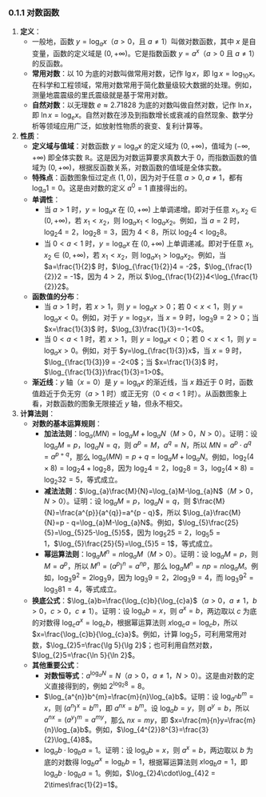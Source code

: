 ### 0.1.1 对数函数
1. **定义**：
    - 一般地，函数 $y = \log_{a}x$（$a>0$，且 $a\neq1$）叫做对数函数，其中 $x$ 是自变量，函数的定义域是 $(0,+\infty)$。它是指数函数 $y = a^{x}$（$a>0$ 且 $a\neq1$）的反函数。
    - **常用对数**：以 $10$ 为底的对数叫做常用对数，记作 $\lg x$，即 $\lg x = \log_{10}x$。在科学和工程领域，常用对数常用于简化数量级较大数据的处理。例如，测量地震震级的里氏震级就是基于常用对数。
    - **自然对数**：以无理数 $e\approx2.71828$ 为底的对数叫做自然对数，记作 $\ln x$，即 $\ln x = \log_{e}x$。自然对数在涉及到指数增长或衰减的自然现象、数学分析等领域应用广泛，如放射性物质的衰变、复利计算等。
2. **性质**：
    - **定义域与值域**：对数函数 $y = \log_{a}x$ 的定义域为 $(0,+\infty)$，值域为 $(-\infty,+\infty)$ 即全体实数 $\mathbb{R}$。这是因为对数运算要求真数大于 $0$，而指数函数的值域为 $(0,+\infty)$，根据反函数关系，对数函数的值域是全体实数。
    - **特殊点**：函数图象恒过定点 $(1,0)$，因为对于任意 $a>0,a\neq1$，都有 $\log_{a}1 = 0$。这是由对数的定义 $a^{0}=1$ 直接得出的。
    - **单调性**：
        - 当 $a>1$ 时，$y = \log_{a}x$ 在 $(0,+\infty)$ 上单调递增。即对于任意 $x_{1},x_{2}\in(0, +\infty)$，若 $x_{1}<x_{2}$，则 $\log_{a}x_{1}<\log_{a}x_{2}$。例如，当 $a = 2$ 时，$\log_{2}4 = 2$，$\log_{2}8 = 3$，因为 $4<8$，所以 $\log_{2}4<\log_{2}8$。
        - 当 $0 < a < 1$ 时，$y = \log_{a}x$ 在 $(0,+\infty)$ 上单调递减。即对于任意 $x_{1},x_{2}\in(0, +\infty)$，若 $x_{1}<x_{2}$，则 $\log_{a}x_{1}>\log_{a}x_{2}$。例如，当 $a=\frac{1}{2}$ 时，$\log_{\frac{1}{2}}4 = -2$，$\log_{\frac{1}{2}}2 = -1$，因为 $4>2$，所以 $\log_{\frac{1}{2}}4<\log_{\frac{1}{2}}2$。
    - **函数值的分布**：
        - 当 $a>1$ 时，若 $x>1$，则 $y=\log_{a}x>0$；若 $0<x<1$，则 $y=\log_{a}x<0$。例如，对于 $y = \log_{3}x$，当 $x = 9$ 时，$\log_{3}9 = 2>0$；当 $x=\frac{1}{3}$ 时，$\log_{3}\frac{1}{3}=-1<0$。
        - 当 $0 < a < 1$ 时，若 $x>1$，则 $y=\log_{a}x<0$；若 $0<x<1$，则 $y=\log_{a}x>0$。例如，对于 $y=\log_{\frac{1}{3}}x$，当 $x = 9$ 时，$\log_{\frac{1}{3}}9 = -2<0$；当 $x=\frac{1}{3}$ 时，$\log_{\frac{1}{3}}\frac{1}{3}=1>0$。
    - **渐近线**：$y$ 轴（$x = 0$）是 $y=\log_{a}x$ 的渐近线，当 $x$ 趋近于 $0$ 时，函数值趋近于负无穷（$a>1$ 时）或正无穷（$0 < a < 1$ 时）。从函数图象上看，对数函数的图象无限接近 $y$ 轴，但永不相交。
3. **计算法则**：
    - **对数的基本运算规则**：
        - **加法法则**：$\log_{a}(MN)=\log_{a}M+\log_{a}N$（$M>0$，$N>0$）。证明：设 $\log_{a}M = p$，$\log_{a}N = q$，则 $a^{p}=M$，$a^{q}=N$，所以 $MN = a^{p}\cdot a^{q}=a^{p + q}$，那么 $\log_{a}(MN)=p + q=\log_{a}M+\log_{a}N$。例如，$\log_{2}(4\times8)=\log_{2}4+\log_{2}8$，因为 $\log_{2}4 = 2$，$\log_{2}8 = 3$，$\log_{2}(4\times8)=\log_{2}32 = 5$，等式成立。
        - **减法法则**：$\log_{a}\frac{M}{N}=\log_{a}M-\log_{a}N$（$M>0$，$N>0$）。证明：设 $\log_{a}M = p$，$\log_{a}N = q$，则 $\frac{M}{N}=\frac{a^{p}}{a^{q}}=a^{p - q}$，所以 $\log_{a}\frac{M}{N}=p - q=\log_{a}M-\log_{a}N$。例如，$\log_{5}\frac{25}{5}=\log_{5}25-\log_{5}5$，因为 $\log_{5}25 = 2$，$\log_{5}5 = 1$，$\log_{5}\frac{25}{5}=\log_{5}5 = 1$，等式成立。
        - **幂运算法则**：$\log_{a}M^{n}=n\log_{a}M$（$M>0$）。证明：设 $\log_{a}M = p$，则 $M = a^{p}$，所以 $M^{n}=(a^{p})^{n}=a^{np}$，那么 $\log_{a}M^{n}=np=n\log_{a}M$。例如，$\log_{3}9^{2}=2\log_{3}9$，因为 $\log_{3}9 = 2$，$2\log_{3}9 = 4$，而 $\log_{3}9^{2}=\log_{3}81 = 4$，等式成立。
    - **换底公式**：$\log_{a}b=\frac{\log_{c}b}{\log_{c}a}$（$a>0$，$a\neq1$，$b>0$，$c>0$，$c\neq1$）。证明：设 $\log_{a}b = x$，则 $a^{x}=b$，两边取以 $c$ 为底的对数得 $\log_{c}a^{x}=\log_{c}b$，根据幂运算法则 $x\log_{c}a=\log_{c}b$，所以 $x=\frac{\log_{c}b}{\log_{c}a}$。例如，计算 $\log_{2}5$，可利用常用对数，$\log_{2}5=\frac{\lg 5}{\lg 2}$；也可利用自然对数，$\log_{2}5=\frac{\ln 5}{\ln 2}$。
    - **其他重要公式**：
        - **对数恒等式**：$a^{\log_{a}N}=N$（$a>0$，$a\neq1$，$N>0$）。这是由对数的定义直接得到的，例如 $2^{\log_{2}8}=8$。
        - $\log_{a^{n}}b^{m}=\frac{m}{n}\log_{a}b$。证明：设 $\log_{a^{n}}b^{m}=x$，则 $(a^{n})^{x}=b^{m}$，即 $a^{nx}=b^{m}$。设 $\log_{a}b = y$，则 $a^{y}=b$，所以 $a^{nx}=(a^{y})^{m}=a^{my}$，那么 $nx = my$，即 $x=\frac{m}{n}y=\frac{m}{n}\log_{a}b$。例如，$\log_{4^{2}}8^{3}=\frac{3}{2}\log_{4}8$。
        - $\log_{a}b\cdot\log_{b}a = 1$。证明：设 $\log_{a}b = x$，则 $a^{x}=b$，两边取以 $b$ 为底的对数得 $\log_{b}a^{x}=\log_{b}b = 1$，根据幂运算法则 $x\log_{b}a = 1$，即 $\log_{a}b\cdot\log_{b}a = 1$。例如，$\log_{2}4\cdot\log_{4}2 = 2\times\frac{1}{2}=1$。 